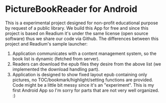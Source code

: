 # PictureBookReader for Android
This is a experimental project designed for non-profit educational purpose by request of a public library. 
We build this App for free and since this project is based on Readium it's under the same license (open source software) thus we share our code via Github.
The differences between this project and Readium's sample launcher:
1. Application communicates with a content management system, so the book list is dynamic (fetched from server).
2. Readers can download the epub files they desire from the above list (we implemented the download handling part).
3. Application is designed to show fixed layout epub containing only pictures, no TOC/bookmark/highlight/setting functions are provided.
Code might be a little bit messy since it's an "experiment". This is my first Android App so I'm sorry for parts that are not very well organized. :)
